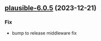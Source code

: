 

## [plausible-6.0.5](https://github.com/truecharts/charts/compare/plausible-6.0.4...plausible-6.0.5) (2023-12-21)

### Fix

- bump to release middleware fix
  
  